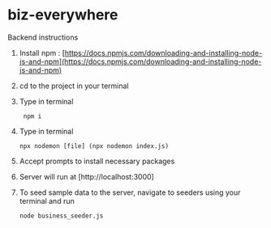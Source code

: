 # biz-everywhere

Backend instructions

1. Install npm : [https://docs.npmjs.com/downloading-and-installing-node-js-and-npm](https://docs.npmjs.com/downloading-and-installing-node-js-and-npm)
2. cd to the project in your terminal
3. Type in terminal

   ```
    npm i
   ```
4. Type in terminal

   ```
   npx nodemon [file] (npx nodemon index.js)
   ```
5. Accept prompts to install necessary packages
6. Server will run at [http://localhost:3000]
7. To seed sample data to the server, navigate to seeders using your terminal and run
   ```
   node business_seeder.js
   ```
